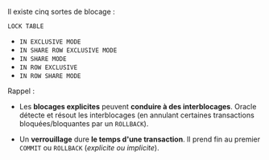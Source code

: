 Il existe cinq sortes de blocage :

`LOCK TABLE`
- `IN EXCLUSIVE MODE`
- `IN SHARE ROW EXCLUSIVE MODE`
- `IN SHARE MODE`
- `IN ROW EXCLUSIVE`
- `IN ROW SHARE MODE`

Rappel :
- Les **blocages explicites** peuvent **conduire à des interblocages**. Oracle détecte et résout les interblocages (en annulant certaines transactions bloquées/bloquantes par un `ROLLBACK`).

- Un **verrouillage** dure **le temps d'une transaction**. Il prend fin au premier `COMMIT` ou `ROLLBACK` (*explicite ou implicite*).
